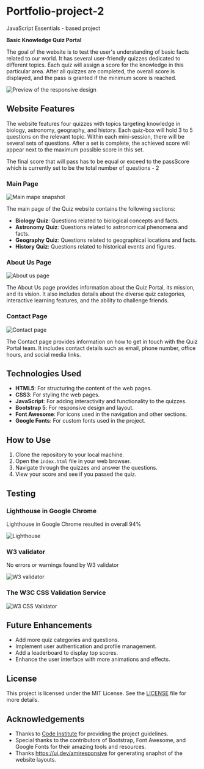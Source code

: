 # Portfolio-project-2
JavaScript Essentials - based project

**Basic Knowledge Quiz Portal**

The goal of the website is to test the user's understanding of basic facts related to our world. It has several user-friendly quizzes dedicated to different topics. Each quiz will assign a score for the knowledge in this particular area. After all quizzes are completed, the overall score is displayed, and the pass is granted if the minimum score is reached.

![Preview of the responsive design](assets/images/readme/responsive-snapshot.png)

## Website Features

The website features four quizzes with topics targeting knowledge in biology, astronomy, geography, and history. Each quiz-box will hold 3 to 5 questions on the relevant topic. Within each mini-session, there will be several sets of questions. After a set is complete, the achieved score will appear next to the maximum possible score in this set.

The final score that will pass has to be equal or exceed to the passScore which is currently set to be the total number of questions - 2

### Main Page

![Main mape snapshot](assets/images/readme/quiz-portal-snapshot1.jpg)

The main page of the Quiz website contains the following sections:
- **Biology Quiz**: Questions related to biological concepts and facts.
- **Astronomy Quiz**: Questions related to astronomical phenomena and facts.
- **Geography Quiz**: Questions related to geographical locations and facts.
- **History Quiz**: Questions related to historical events and figures.

### About Us Page

![About us page](assets/images/readme/quiz-portal-about-page.jpg)

The About Us page provides information about the Quiz Portal, its mission, and its vision. It also includes details about the diverse quiz categories, interactive learning features, and the ability to challenge friends.

### Contact Page

![Contact page](assets/images/readme/quiz-portal-contact-page.jpg)

The Contact page provides information on how to get in touch with the Quiz Portal team. It includes contact details such as email, phone number, office hours, and social media links.

## Technologies Used

- **HTML5**: For structuring the content of the web pages.
- **CSS3**: For styling the web pages.
- **JavaScript**: For adding interactivity and functionality to the quizzes.
- **Bootstrap 5**: For responsive design and layout.
- **Font Awesome**: For icons used in the navigation and other sections.
- **Google Fonts**: For custom fonts used in the project.

## How to Use

1. Clone the repository to your local machine.
2. Open the `index.html` file in your web browser.
3. Navigate through the quizzes and answer the questions.
4. View your score and see if you passed the quiz.

## Testing

### Lighthouse in Google Chrome

Lighthouse in Google Chrome resulted in overall 94%

![Lighthouse](assets/images/readme/lighthouse-google-chrome.jpg)

### W3 validator

No errors or warnings found by W3 validator

![W3 validator](assets/images/readme/w3-html-validator.jpg)

### The W3C CSS Validation Service

![W3 CSS Validator](assets/images/readme/w3-css-validator.jpg)

## Future Enhancements

- Add more quiz categories and questions.
- Implement user authentication and profile management.
- Add a leaderboard to display top scores.
- Enhance the user interface with more animations and effects.

## License

This project is licensed under the MIT License. See the [LICENSE](https://en.wikipedia.org/wiki/MIT_License) file for more details.

## Acknowledgements

- Thanks to [Code Institute](https://codeinstitute.net/) for providing the project guidelines.
- Special thanks to the contributors of Bootstrap, Font Awesome, and Google Fonts for their amazing tools and resources.
- Thanks https://ui.dev/amiresponsive for generating snaphot of the website layouts.
